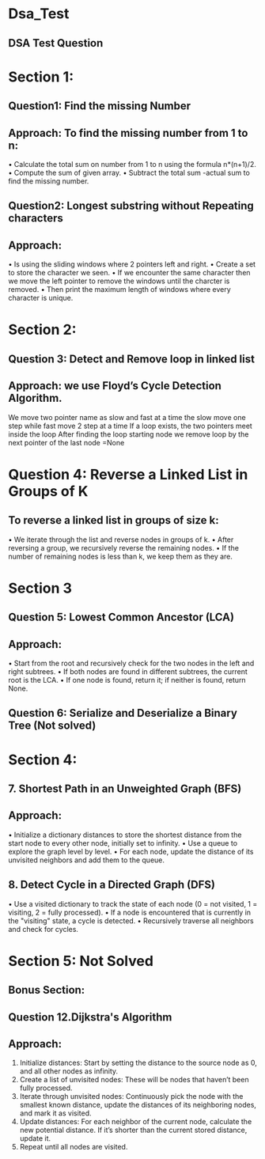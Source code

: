 # Dsa_Test
## DSA Test Question
# Section 1:
## Question1: Find the missing Number
## Approach: To find the missing number from 1 to n:
•	Calculate the total sum on number from 1 to n using the formula n*(n+1)/2.
•	Compute the sum of given array.
•	Subtract the total sum -actual sum to find the missing number.
## Question2: Longest substring without Repeating characters
## Approach: 
•	Is using the sliding windows where 2 pointers left and right.
•	Create a set to store the character we seen.
•	If we encounter the same character then we move the left pointer to remove the windows until the charcter is removed.
•	Then print the maximum length of windows where every character is unique.
# Section 2:
## Question 3: Detect and Remove loop in linked list
## Approach: we use Floyd’s Cycle Detection Algorithm.
We move two pointer name as slow and fast at a time the slow move one step while fast move 2 step at a time
If a loop exists, the two pointers meet inside the loop
After finding the loop starting node we remove loop by the next pointer of the last node =None

# Question 4: Reverse a Linked List in Groups of K
## To reverse a linked list in groups of size k:
•	We iterate through the list and reverse nodes in groups of k.
•	After reversing a group, we recursively reverse the remaining nodes.
•	If the number of remaining nodes is less than k, we keep them as they are.
# Section 3
## Question 5: Lowest Common Ancestor (LCA)
## Approach:
•	Start from the root and recursively check for the two nodes in the left and right subtrees.
•	If both nodes are found in different subtrees, the current root is the LCA.
•	If one node is found, return it; if neither is found, return None.
## Question 6: Serialize and Deserialize a Binary Tree (Not solved)

# Section 4:
## 7. Shortest Path in an Unweighted Graph (BFS)
## Approach:
•	Initialize a dictionary distances to store the shortest distance from the start node to every other node, initially set to infinity.
•	Use a queue to explore the graph level by level.
•	For each node, update the distance of its unvisited neighbors and add them to the queue.
## 8. Detect Cycle in a Directed Graph (DFS)
•	Use a visited dictionary to track the state of each node (0 = not visited, 1 = visiting, 2 = fully processed).
•	If a node is encountered that is currently in the "visiting" state, a cycle is detected.
•	Recursively traverse all neighbors and check for cycles.

# Section 5: Not Solved
## Bonus Section:
## Question 12.Dijkstra's Algorithm
## Approach:
1.	Initialize distances: Start by setting the distance to the source node as 0, and all other nodes as infinity.
2.	Create a list of unvisited nodes: These will be nodes that haven’t been fully processed.
3.	Iterate through unvisited nodes: Continuously pick the node with the smallest known distance, update the distances of its neighboring nodes, and mark it as visited.
4.	Update distances: For each neighbor of the current node, calculate the new potential distance. If it’s shorter than the current stored distance, update it.
5.	Repeat until all nodes are visited.




